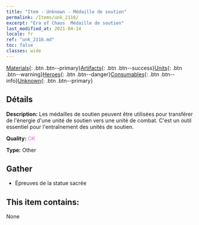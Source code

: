 ```yaml
---
title: "Item - Unknown - Médaille de soutien"
permalink: /Items/unk_2116/
excerpt: "Era of Chaos  Médaille de soutien"
last_modified_at: 2021-04-14
locale: fr
ref: "unk_2116.md"
toc: false
classes: wide
---
```

 [Materials](/fr/Items/){: .btn .btn--primary}[Artifacts](/fr/Items/Artifacts/){: .btn .btn--success}[Units](/fr/Items/Units/){: .btn .btn--warning}[Heroes](/fr/Items/Heroes/){: .btn .btn--danger}[Consumables](/fr/Items/Consumables/){: .btn .btn--info}[Unknown](/fr/Items/Unknown/){: .btn .btn--primary}

## Détails
 **Description:** Les médailles de soutien peuvent être utilisées pour transférer de l'énergie d'une unité de soutien vers une unité de combat. C'est un outil essentiel pour l'entraînement des unités de soutien.

 **Quality:** <span style="color: #DA70D6">OK</span>

 **Type:** Other

## Gather

*    Épreuves de la statue sacrée 

## This item contains:

  None

